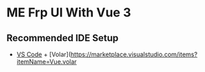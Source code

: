# ME Frp UI With Vue 3 
 


## Recommended IDE Setup

- [VS Code](https://code.visualstudio.com/) + [Volar](https://marketplace.visualstudio.com/items?itemName=Vue.volar
